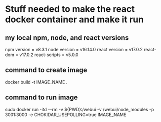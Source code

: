 
# Stuff needed to make the react docker container and make it run

## my local npm, node, and react versions

npm version = v8.3.1
node version = v16.14.0
react version = v17.0.2
react-dom = v17.0.2
react-scripts = v5.0.0


## command to create image

docker build -t IMAGE_NAME .


## command to run image

sudo docker run -itd --rm -v ${PWD}:/webui -v /webui/node_modules -p 3001:3000 -e CHOKIDAR_USEPOLLING=true IMAGE_NAME
